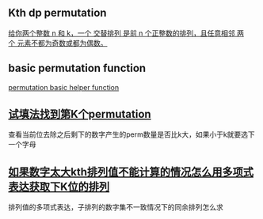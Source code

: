 

##  Kth dp permutation 
[给你两个整数 n 和 k，一个 交替排列 是前 n 个正整数的排列，且任意相邻 两个 元素不都为奇数或都为偶数。](../../dp/kthOrderPermutation/permutations-iv.py)


## basic permutation function 

[permutation basic helper function ](kthPermutationBasic.py)

## [试填法找到第K个permutation](试填法permutation.py)
查看当前位去除之后剩下的数字产生的perm数量是否比k大，如果小于k就要选下一个字母

## [如果数字太大kth排列值不能计算的情况怎么用多项式表达获取下K位的排列](permutaion进位技巧.py)
排列值的多项式表达，子排列的数字集不一致情况下的同余排列怎么求